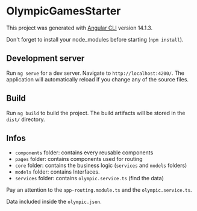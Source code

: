 # OlympicGamesStarter

This project was generated with [Angular CLI](https://github.com/angular/angular-cli) version 14.1.3.

Don't forget to install your node_modules before starting (`npm install`).

## Development server

Run `ng serve` for a dev server. Navigate to `http://localhost:4200/`. The application will automatically reload if you change any of the source files.

## Build

Run `ng build` to build the project. The build artifacts will be stored in the `dist/` directory.

## Infos

- `components` folder: contains every reusable components
- `pages` folder: contains components used for routing
- `core` folder: contains the business logic (`services` and `models` folders)
- `models` folder: contains Interfaces.
- `services` folder: contains `olympic.service.ts` (find the data)

Pay an attention to the `app-routing.module.ts` and the `olympic.service.ts`.

Data included inside the `olympic.json`.

